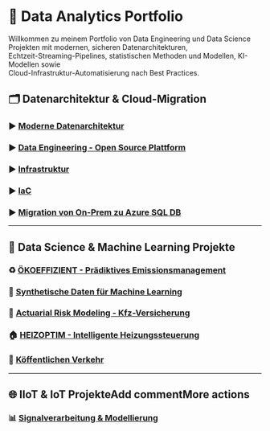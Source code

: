 # 💼 Data Analytics Portfolio

Willkommen zu meinem Portfolio von Data Engineering und Data Science Projekten mit modernen, sicheren Datenarchitekturen,  
Echtzeit-Streaming-Pipelines, statistischen Methoden und Modellen, KI-Modellen sowie  
Cloud-Infrastruktur-Automatisierung nach Best Practices.


##  🗂️ Datenarchitektur & Cloud-Migration

### ▶️ [Moderne Datenarchitektur](./projects-Data-Analytics/project-1-Data-architecture/)
### ▶️ [Data Engineering - Open Source Plattform](./projects-Data-Analytics/project-2-Data-Engineering/)
### ▶️ [Infrastruktur](./projects-Data-Analytics/project-3-Infrastruktur/)
### ▶️ [IaC](./projects-Data-Analytics/terraform/)   
### ▶️ [Migration von On-Prem zu Azure SQL DB](./projects-Data-Analytics/OnPremtoAzureSQL/)
---
## 🤖 Data Science & Machine Learning Projekte

### ♻️ [ÖKOEFFIZIENT - Prädiktives Emissionsmanagement](./projects-Data-Analytics/project-4-ÖKOEFFIZIENT/README.md)
### 🔬 [Synthetische Daten für Machine Learning](./projects-Data-Analytics/project-4-ÖKOEFFIZIENT/README.md)
### 🚗 [Actuarial Risk Modeling - Kfz-Versicherung](./projects-Data-Analytics/project-4-ÖKOEFFIZIENT/README.md)
### 🏠 [HEIZOPTIM - Intelligente Heizungssteuerung](./projects-Data-Analytics/project-4-ÖKOEFFIZIENT/README.md)
### 🚌 [Köffentlichen Verkehr](./projects-Data-Analytics/Project-5-OeffentlichenVerkehr/README.md)


---
## 🌐 IIoT & IoT ProjekteAdd commentMore actions

### 📊 [Signalverarbeitung & Modellierung](./projects-Data-Analytics/project-IIOT/README.md/)
